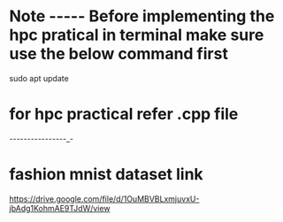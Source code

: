 
# Note ----- Before implementing the hpc pratical in terminal make sure use the below command first 
 sudo apt update
 
# for hpc practical refer .cpp file
 _-_-_-_-_-_-_-_-_-_-_-_-_-_-_-_-_-
# fashion mnist dataset link 
https://drive.google.com/file/d/1OuMBVBLxmjuvxU-jbAdg1KohmAE9TJdW/view
